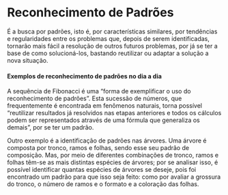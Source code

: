 # Reconhecimento de Padrões

É a busca por padrões, isto é, por características similares, por tendências e regularidades entre os problemas que, depois de serem identificadas, tornarão mais fácil a resolução de outros futuros problemas, por já se ter a base de como solucioná-los, bastando reutilizar ou adaptar a solução a nova situação.



#### Exemplos de reconhecimento de padrões no dia a dia

A sequência de Fibonacci é uma “forma de exemplificar o uso do reconhecimento de padrões”. Esta sucessão de números, que frequentemente é encontrada em fenômenos naturais, torna possível “reutilizar resultados já resolvidos nas etapas anteriores e todos os cálculos podem ser representados através de uma fórmula que generaliza os demais”, por se ter um padrão.

Outro exemplo é a identificação de padrões nas árvores. Uma árvore é composta por tronco, ramos e folhas, sendo esse seu padrão de composição. Mas, por meio de diferentes combinações de tronco, ramos e folhas têm-se as mais distintas espécies de árvores; por se analisar isso, é possível identificar quantas espécies de árvores se deseje, pois foi encontrado um padrão para que isso seja feito: como por avaliar a grossura do tronco, o número de ramos e o formato e a coloração das folhas.